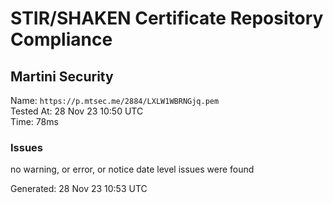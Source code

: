 # STIR/SHAKEN Certificate Repository Compliance

## Martini Security

Name: `https://p.mtsec.me/2884/LXLW1WBRNGjq.pem`\
Tested At: 28 Nov 23 10:50 UTC\
Time: 78ms

### Issues

no warning, or error, or notice date level issues were found

Generated: 28 Nov 23 10:53 UTC